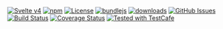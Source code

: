 [![Svelte v4](https://img.shields.io/badge/svelte-v4-orange.svg)](https://svelte.dev)
[![npm](https://img.shields.io/npm/v/@konsumation/frontend-svelte.svg)](https://www.npmjs.com/package/@konsumation/frontend-svelte)
[![License](https://img.shields.io/badge/License-BSD%203--Clause-blue.svg)](https://opensource.org/licenses/BSD-3-Clause)
[![bundlejs](https://deno.bundlejs.com/?q=@konsumation/frontend-svelte\&badge=detailed)](https://bundlejs.com/?q=@konsumation/frontend-svelte)
[![downloads](http://img.shields.io/npm/dm/@konsumation/frontend-svelte.svg?style=flat-square)](https://npmjs.org/package/@konsumation/frontend-svelte)
[![GitHub Issues](https://img.shields.io/github/issues/konsumation/frontend-svelte.svg?style=flat-square)](https://github.com/konsumation/frontend-svelte/issues)
[![Build Status](https://img.shields.io/endpoint.svg?url=https%3A%2F%2Factions-badge.atrox.dev%2Fkonsumation%2Ffrontend-svelte%2Fbadge\&style=flat)](https://actions-badge.atrox.dev/konsumation/frontend-svelte/goto)
[![Coverage Status](https://coveralls.io/repos/konsumation/frontend-svelte/badge.svg)](https://coveralls.io/github/konsumation/frontend-svelte)
[![Tested with TestCafe](https://img.shields.io/badge/tested%20with-TestCafe-2fa4cf.svg)](https://github.com/DevExpress/testcafe)
